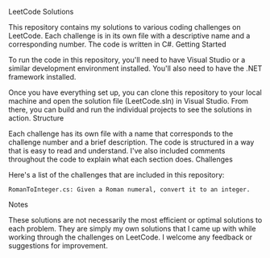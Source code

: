 LeetCode Solutions

This repository contains my solutions to various coding challenges on LeetCode. Each challenge is in its own file with a descriptive name and a corresponding number. The code is written in C#.
Getting Started

To run the code in this repository, you'll need to have Visual Studio or a similar development environment installed. You'll also need to have the .NET framework installed.

Once you have everything set up, you can clone this repository to your local machine and open the solution file (LeetCode.sln) in Visual Studio. From there, you can build and run the individual projects to see the solutions in action.
Structure

Each challenge has its own file with a name that corresponds to the challenge number and a brief description. The code is structured in a way that is easy to read and understand. I've also included comments throughout the code to explain what each section does.
Challenges

Here's a list of the challenges that are included in this repository:

    RomanToInteger.cs: Given a Roman numeral, convert it to an integer.  

Notes

These solutions are not necessarily the most efficient or optimal solutions to each problem. They are simply my own solutions that I came up with while working through the challenges on LeetCode. I welcome any feedback or suggestions for improvement.
